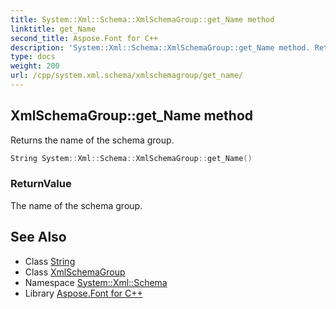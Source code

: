 ```yaml
---
title: System::Xml::Schema::XmlSchemaGroup::get_Name method
linktitle: get_Name
second_title: Aspose.Font for C++
description: 'System::Xml::Schema::XmlSchemaGroup::get_Name method. Returns the name of the schema group in C++.'
type: docs
weight: 200
url: /cpp/system.xml.schema/xmlschemagroup/get_name/
---
```

## XmlSchemaGroup::get_Name method


Returns the name of the schema group.

```cpp
String System::Xml::Schema::XmlSchemaGroup::get_Name()
```


### ReturnValue

The name of the schema group.

## See Also

* Class [String](../../../system/string/)
* Class [XmlSchemaGroup](../)
* Namespace [System::Xml::Schema](../../)
* Library [Aspose.Font for C++](../../../)
